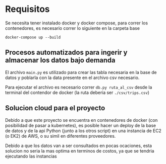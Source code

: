 # Requisitos

Se necesita tener instalado docker y docker compose, para correr los contenedores, es necesario correr lo siguiente en la carpeta base

``` docker-compose up --build ```

## Procesos automatizados para ingerir y almacenar los datos bajo demanda

El archivo `main.py` es utilizado para crear las tabla necesaria en la base de datos y poblarla con la data presente en el archivo csv necesario.

Para ejecutar el archivo es necesario correr `db.py ruta_al_csv` desde la terminal del contendor de docker (la ruta deberia ser `./csv/trips.csv`)

## Solucion cloud para el proyecto

Debido a que este proyecto se encuentra en contenedores de docker (con posibilidad de pasar a kubernetes), es posible hacer un deploy de la base de datos y de la api Python (junto a los otros script) en una instancia de EC2 (o EK2) de AWS, o su simil en diferentes proveedores.

Debido a que los datos van a ser consultados en pocas ocaciones, esta solucion no seria la mas optima en terminos de costos, ya que se tendria ejecutando las instancias 